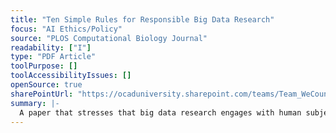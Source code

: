 ```yaml
---
title: "Ten Simple Rules for Responsible Big Data Research"
focus: "AI Ethics/Policy"
source: "PLOS Computational Biology Journal"
readability: ["I"]
type: "PDF Article"
toolPurpose: []
toolAccessibilityIssues: []
openSource: true
sharePointUrl: "https://ocaduniversity.sharepoint.com/teams/Team_WeCount/Shared%20Documents/Resources%20and%20Tools/Literature%20(curated)/Ten%20Simple%20Rules%20for%20Responsible%20Big%20Data%20Research.pdf"
summary: |-
  A paper that stresses that big data research engages with human subjects, so researchers have the ethical responsibility to minimize potential harm.
---
```


